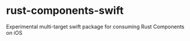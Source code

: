 # rust-components-swift

Experimental multi-target swift package for consuming Rust Components on iOS


